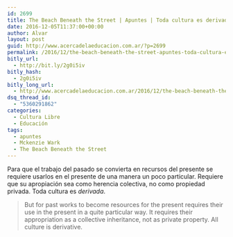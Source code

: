 ```yaml
---
id: 2699
title: The Beach Beneath the Street | Apuntes | Toda cultura es derivada @mckenziewark 
date: 2016-12-05T11:37:00+00:00
author: Alvar
layout: post
guid: http://www.acercadelaeducacion.com.ar/?p=2699
permalink: /2016/12/the-beach-beneath-the-street-apuntes-toda-cultura-es-derivada/
bitly_url:
  - http://bit.ly/2g0i5iv
bitly_hash:
  - 2g0i5iv
bitly_long_url:
  - http://www.acercadelaeducacion.com.ar/2016/12/the-beach-beneath-the-street-apuntes-toda-cultura-es-derivada/
dsq_thread_id:
  - "5360291862"
categories:
  - Cultura Libre
  - Educación
tags:
  - apuntes
  - Mckenzie Wark
  - The Beach Beneath the Street
---
```

Para que el trabajo del pasado se convierta en recursos del presente se requiere usarlos en el presente de una manera un poco particular.  Requiere que su apropiación sea como herencia colectiva, no como propiedad privada. Toda cultura es *derivada*.&nbsp;
<blockquote>But for past works to become resources for the present requires their use in the present in a quite particular way. It requires their appropriation as a collective inheritance, not as private property. All culture is derivative.</blockquote>